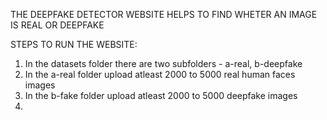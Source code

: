THE DEEPFAKE DETECTOR WEBSITE HELPS TO FIND WHETER AN IMAGE IS REAL OR DEEPFAKE

STEPS TO RUN THE WEBSITE:
1. In the datasets folder there are two subfolders - a-real, b-deepfake
2. In the a-real folder upload atleast 2000 to 5000 real human faces images
3. In the b-fake folder upload atleast 2000 to 5000 deepfake images
4. 

